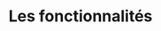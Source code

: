 ---
isPage: true
draft: false
title: Les fonctionnalités
image:
  src: /images/uploads/147.Multitasking.svg
hero:
  title: Les fonctionnalités
  text: Création du ou des cabinets, des personnes, des projects…
  image:
    src: /images/uploads/147.Multitasking.svg
show_list: false
blocks:
  - type: editorial
    direction: rtl
    title: Présentation du cabinet
    text: Ajouter un ou différents lieux et leurs informations de contact.
    image:
      src: /images/uploads/188.Buildings.svg
    cta:
      text: En savoir plus
      url: /les-fonctionnalites/cabinet
  - type: editorial
    direction: ltr
    title: Présentation de l’équipe
    text: Vous avez la possibilité de présenter toutes personnes composant le cabinet comme les architectes, collaborateurs…
    image:
      src: /images/uploads/183.Teaming-Up.svg
    # cta:
    #   text: En savoir plus
    #   url: /les-fonctionnalites/equipe
  - type: editorial
    direction: rtl
    title: Les projets du cabinet
    text: Créez vos pages sur vos différents projets (galerie photos, spécificités techniques, témoignages clients…).
    image:
      src: /images/uploads/174.Project.svg
    # cta:
    #   text: En savoir plus
    #   url: /les-fonctionnalites/projets
  - type: editorial
    direction: ltr
    title: Mettre en avant votre actualité et parutions presse
    text: L’actualité de votre cabinet sous la forme d’un blog ou simplement une liste de publications qui renvoit vers les sites web source.
    image:
      src: /images/uploads/144.Paperboy.svg
    # cta:
    #   text: En savoir plus
    #   url: /les-fonctionnalites/actualite
  - type: editorial
    direction: rtl
    title: Et bien d’autres fonctionnalités à venir
    text: Job board…
    image:
      src: /images/uploads/184.Workspace.svg
    # cta:
    #   text: En savoir plus
    #   url: /les-fonctionnalites/a-venir
---